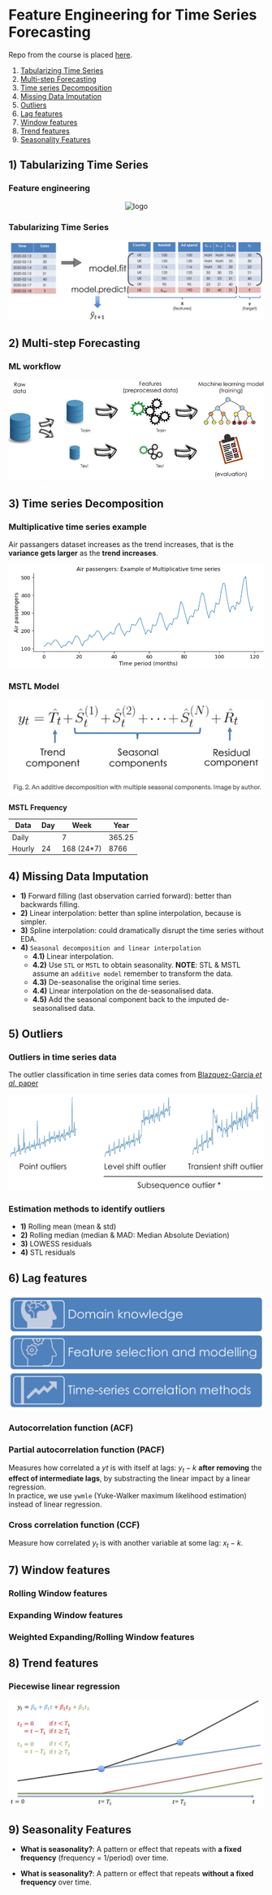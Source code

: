 # Feature Engineering for Time Series Forecasting

Repo from the course is placed [here](https://github.com/trainindata/feature-engineering-for-time-series-forecasting).

1. [Tabularizing Time Series](#one)
2. [Multi-step Forecasting](#two)
3. [Time series Decomposition](#three)
4. [Missing Data Imputation](#four)
5. [Outliers](#five)
6. [Lag features](#six)
7. [Window features](#seven)
8. [Trend features](#eight)
9. [Seasonality Features](#nine)

## 1) <a id='one'></a> Tabularizing Time Series 

### Feature engineering

<div align="center">
<img src="https://github.com/razielar/feature_engineering_ts_forecasting/blob/main/img/features_classification_schema.png" alt="logo"></img>
</div>

### Tabularizing Time Series

<div align="center">
<img src="https://github.com/razielar/feature_engineering_ts_forecasting/blob/main/img/tabularize_ts_ml.png" alt="logo"></img>
</div>

## 2) <a id='two'></a> Multi-step Forecasting

### ML workflow

<div align="center">
<img src="https://github.com/razielar/feature_engineering_ts_forecasting/blob/main/img/ml_workflow.png" alt="logo"></img>
</div>

## 3) <a id='three'></a> Time series Decomposition

### Multiplicative time series example

Air passangers dataset increases as the trend increases, that is the **variance gets larger** as the **trend increases**.

<div align="center">
<img src="https://github.com/razielar/feature_engineering_ts_forecasting/blob/main/img/example_multiplicative_ts.png" alt="logo"></img>
</div>

### MSTL Model

<div align="center">
<img src="https://github.com/razielar/feature_engineering_ts_forecasting/blob/main/img/mstl_model.png" alt="logo"></img>
</div>

**MSTL Frequency**

| Data | Day | Week | Year |
|----------|----------|----------|----------|
| Daily  |  | 7 | 365.25 |
| Hourly | 24 | 168 (24*7) | 8766 |

## 4) <a id='four'></a> Missing Data Imputation

* **1)** Forward filling (last observation carried forward): better than backwards filling.
* **2)** Linear interpolation: better than spline interpolation, because is simpler.
* **3)** Spline interpolation: could dramatically disrupt the time series without EDA.
* **4)** `Seasonal decomposition and linear interpolation`
    * **4.1)** Linear interpolation.
    * **4.2)** Use `STL` or `MSTL` to obtain seasonality. **NOTE**: STL & MSTL assume an `additive model` remember to transform the data.
    * **4.3)** De-seasonalise the original time series.
    * **4.4)** Linear interpolation on the de-seasonalised data.
    * **4.5)** Add the seasonal component back to the imputed de-seasonalised data.

## 5) <a id='five'></a> Outliers

### Outliers in time series data

The outlier classification in time series data comes from [Blazquez-Garcia *et al.* paper](https://arxiv.org/pdf/2002.04236.pdf)

<div align="center">
<img src="https://github.com/razielar/feature_engineering_ts_forecasting/blob/main/img/outlier_clf.png" alt="logo"></img>
</div>

### Estimation methods to identify outliers

* **1)** Rolling mean (mean & std)
* **2)** Rolling median (median & MAD: Median Absolute Deviation)
* **3)** LOWESS residuals
* **4)** STL residuals

## 6) <a id='six'></a> Lag features

<div align="center">
<img src="https://github.com/razielar/feature_engineering_ts_forecasting/blob/main/img/lag_selection_methods.png" alt="logo"></img>
</div>

### Autocorrelation function (ACF)

### Partial autocorrelation function (PACF)

Measures how correlated a $yt$ is with itself at lags: $y{_t-k}$ **after removing** the **effect of intermediate lags**, by substracting the linear impact by a linear regression.  
In practice, we use `ywmle` (Yuke-Walker maximum likelihood estimation) instead of linear regression.

### Cross correlation function (CCF)

Measure how correlated $y_t$ is with another variable at some lag: $x{_t-k}$.

## 7) <a id='seven'></a> Window features

### Rolling Window features

### Expanding Window features

### Weighted Expanding/Rolling Window features

## 8) <a id='eight'></a> Trend features

### Piecewise linear regression

<div align="center">
<img src="https://github.com/razielar/feature_engineering_ts_forecasting/blob/main/img/piecewise_linear_regression.png" alt="logo"></img>
</div>

## 9) <a id='nine'></a> Seasonality Features

* **What is seasonality?**: A pattern or effect that repeats with **a fixed frequency** (frequency = 1/period) over time.

* **What is seasonality?**: A pattern or effect that repeats **without a fixed frequency** over time.



